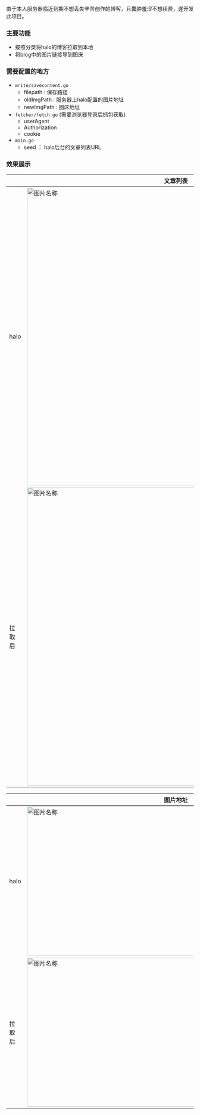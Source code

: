 由于本人服务器临近到期不想丢失辛苦创作的博客，且囊肿羞涩不想续费，遂开发此项目。

### 主要功能

- 按照分类将halo的博客拉取到本地
- 将blog中的图片链接导到图床

### 需要配置的地方

- `write/savecontent.go` 
  - filepath : 保存路径
  - oldImgPath : 服务器上halo配置的图片地址
  - newImgPath : 图床地址
- `fetcher/fetch.go` (需要浏览器登录后抓包获取)
  - userAgent
  - Authorization
  - cookie
- `main.go`
  - seed ： halo后台的文章列表URL



### 效果展示

|        | 文章列表                                                     |
| ------ | ------------------------------------------------------------ |
| halo   | <img src="https://gitee.com/BzmAi/picture-bed/raw/master/image-20210128161530406.png" width = "800" height = "800" alt="图片名称" align=center /> |
| 拉取后 | <img src="https://gitee.com/BzmAi/picture-bed/raw/master/image-20210128161559739.png" width = "800" height = "800" alt="图片名称" align=center /> |



|        | 图片地址                                                     |
| ------ | ------------------------------------------------------------ |
| halo   | <img src="https://gitee.com/BzmAi/picture-bed/raw/master/image-20210128161933671.png" width = "800" height = "400" alt="图片名称" align=center /> |
| 拉取后 | <img src="https://gitee.com/BzmAi/picture-bed/raw/master/image-20210128162217551.png" width = "800" height = "400" alt="图片名称" align=center /> |

